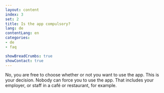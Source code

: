 ```yaml
---
layout: content
index: 3
set: 2
title: Is the app compulsory?
lang: de
contentLang: en
categories:
- de
- faq

showBreadCrumbs: true
showContact: true
---
```


No, you are free to choose whether or not you want to use the app. This is your decision. Nobody can force you to use the app. That includes your employer, or staff in a café or restaurant, for example.
